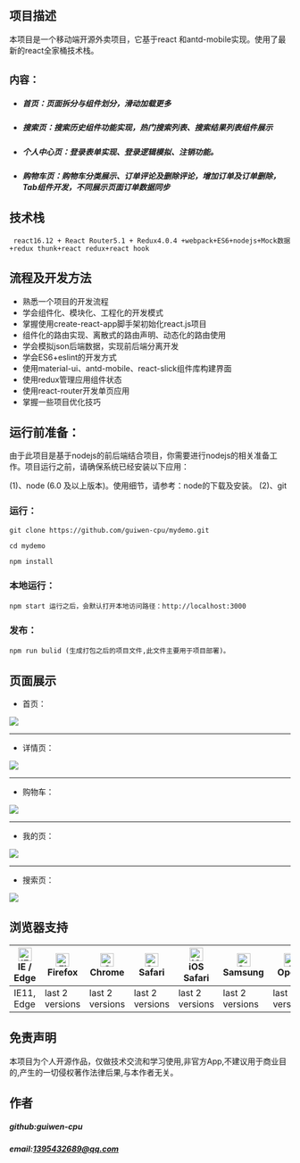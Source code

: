 ## 项目描述
本项目是一个移动端开源外卖项目，它基于react 和antd-mobile实现。使用了最新的react全家桶技术栈。

 


## `内容：`

* ##### 首页：页面拆分与组件划分，滑动加载更多 <br>
* ##### 搜索页：搜索历史组件功能实现，热门搜索列表、搜索结果列表组件展示 <br>
* ##### 个人中心页：登录表单实现、登录逻辑模拟、注销功能。<br>
* ##### 购物车页：购物车分类展示、订单评论及删除评论，增加订单及订单删除，Tab组件开发，不同展示页面订单数据同步 <br>

## 技术栈
     react16.12 + React Router5.1 + Redux4.0.4 +webpack+ES6+nodejs+Mock数据+redux thunk+react redux+react hook

## 流程及开发方法
*  熟悉一个项目的开发流程
*  学会组件化、模块化、工程化的开发模式
*  掌握使用create-react-app脚手架初始化react.js项目
*  组件化的路由实现、离散式的路由声明、动态化的路由使用
*  学会模拟json后端数据，实现前后端分离开发
*  学会ES6+eslint的开发方式
*  使用material-ui、antd-mobile、react-slick组件库构建界面
*  使用redux管理应用组件状态 
*  使用react-router开发单页应用
*  掌握一些项目优化技巧

## 运行前准备：
由于此项目是基于nodejs的前后端结合项目，你需要进行nodejs的相关准备工作。项目运行之前，请确保系统已经安装以下应用：

(1)、node (6.0 及以上版本)。使用细节，请参考：node的下载及安装。
(2)、git

### 运行：
```
git clone https://github.com/guiwen-cpu/mydemo.git

cd mydemo

npm install
```

### 本地运行：
```
npm start 运行之后，会默认打开本地访问路径：http://localhost:3000
```
### 发布：
```
npm run bulid (生成打包之后的项目文件,此文件主要用于项目部署)。
```
## 页面展示
* 首页：


![](https://github.com/guiwen-cpu/mydemo/raw/master/img/pic1.png)

----
* 详情页：


![](https://github.com/guiwen-cpu/mydemo/raw/master/img/pic2.png)

----
* 购物车：

![](https://github.com/guiwen-cpu/mydemo/raw/master/img/pic3.png)

----
* 我的页：

![](https://github.com/guiwen-cpu/mydemo/raw/master/img/pic4.png)

----
* 搜索页：

![](https://github.com/guiwen-cpu/mydemo/raw/master/img/pic5.png)

## 浏览器支持

| [<img src="https://raw.githubusercontent.com/alrra/browser-logos/master/src/edge/edge_48x48.png" alt="IE / Edge" width="24px" height="24px" />](http://godban.github.io/browsers-support-badges/)<br/>IE / Edge | [<img src="https://raw.githubusercontent.com/alrra/browser-logos/master/src/firefox/firefox_48x48.png" alt="Firefox" width="24px" height="24px" />](http://godban.github.io/browsers-support-badges/)<br/>Firefox | [<img src="https://raw.githubusercontent.com/alrra/browser-logos/master/src/chrome/chrome_48x48.png" alt="Chrome" width="24px" height="24px" />](http://godban.github.io/browsers-support-badges/)<br/>Chrome | [<img src="https://raw.githubusercontent.com/alrra/browser-logos/master/src/safari/safari_48x48.png" alt="Safari" width="24px" height="24px" />](http://godban.github.io/browsers-support-badges/)<br/>Safari | [<img src="https://raw.githubusercontent.com/alrra/browser-logos/master/src/safari-ios/safari-ios_48x48.png" alt="iOS Safari" width="24px" height="24px" />](http://godban.github.io/browsers-support-badges/)<br/>iOS Safari | [<img src="https://raw.githubusercontent.com/alrra/browser-logos/master/src/samsung-internet/samsung-internet_48x48.png" alt="Samsung" width="24px" height="24px" />](http://godban.github.io/browsers-support-badges/)<br/>Samsung | [<img src="https://raw.githubusercontent.com/alrra/browser-logos/master/src/opera/opera_48x48.png" alt="Opera" width="24px" height="24px" />](http://godban.github.io/browsers-support-badges/)<br/>Opera |
| --------- | --------- | --------- | --------- | --------- | --------- | --------- |
| IE11, Edge| last 2 versions| last 2 versions| last 2 versions| last 2 versions| last 2 versions| last 2 versions

## 免责声明
本项目为个人开源作品，仅做技术交流和学习使用,非官方App,不建议用于商业目的,产生的一切侵权著作法律后果,与本作者无关。

## 作者
##### github:guiwen-cpu <br>
##### email:1395432689@qq.com
